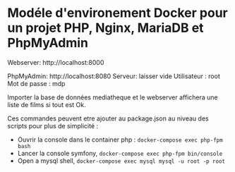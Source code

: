 # Modéle d'environement Docker pour un projet PHP, Nginx, MariaDB et PhpMyAdmin

Webserver: http://localhost:8000

PhpMyAdmin: http://localhost:8080
  Serveur: laisser vide
  Utilisateur : root
  Mot de passe : mdp

Importer la base de données mediatheque et le webserver affichera une liste de films si tout est Ok.

Ces commandes peuvent etre ajouter au package.json au niveau des scripts pour plus de simplicité :

- Ouvrir la console dans le container php : `docker-compose exec php-fpm bash`
- Lancer la console symfony, `docker-compose exec php-fpm bin/console`
- Open a mysql shell, `docker-compose exec mysql mysql -u root -p root`
